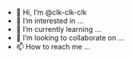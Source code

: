 - 👋 Hi, I’m @clk-clk-clk
- 👀 I’m interested in ...
- 🌱 I’m currently learning ...
- 💞️ I’m looking to collaborate on ...
- 📫 How to reach me ...

<!---
clk-clk-clk/clk-clk-clk is a ✨ special ✨ repository because its `README.md` (this file) appears on your GitHub profile.
You can click the Preview link to take a look at your changes.
--->
